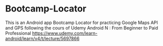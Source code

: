 # Bootcamp-Locator
This is an Android app Bootcamp Locator for practicing Google Maps API and GPS following the cours of Udemy Android N : From Beginner to Paid Professional https://www.udemy.com/learn-android/learn/v4/t/lecture/5697866
